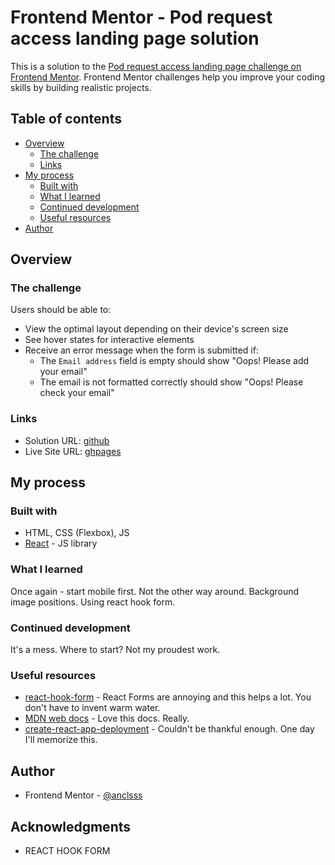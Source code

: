 # Frontend Mentor - Pod request access landing page solution

This is a solution to the [Pod request access landing page challenge on Frontend Mentor](https://www.frontendmentor.io/challenges/pod-request-access-landing-page-eyTmdkLSG). Frontend Mentor challenges help you improve your coding skills by building realistic projects.

## Table of contents

- [Overview](#overview)
  - [The challenge](#the-challenge)
  - [Links](#links)
- [My process](#my-process)
  - [Built with](#built-with)
  - [What I learned](#what-i-learned)
  - [Continued development](#continued-development)
  - [Useful resources](#useful-resources)
- [Author](#author)

## Overview

### The challenge

Users should be able to:

- View the optimal layout depending on their device's screen size
- See hover states for interactive elements
- Receive an error message when the form is submitted if:
  - The `Email address` field is empty should show "Oops! Please add your email"
  - The email is not formatted correctly should show "Oops! Please check your email"

### Links

- Solution URL: [github](https://github.com/anclsss/pod-request)
- Live Site URL: [ghpages](https://anclsss.github.io/pod-request/)

## My process

### Built with

- HTML, CSS (Flexbox), JS
- [React](https://reactjs.org/) - JS library

### What I learned

Once again - start mobile first. Not the other way around. Background image positions. Using react hook form. 

### Continued development

It's a mess. Where to start? Not my proudest work. 

### Useful resources

- [react-hook-form](https://react-hook-form.com/) - React Forms are annoying and this helps a lot. You don't have to invent warm water.
- [MDN web docs](https://developer.mozilla.org/en-US/docs/Web/CSS/background-position) - Love this docs. Really. 
- [create-react-app-deployment](https://create-react-app.dev/docs/deployment/#github-pages) - Couldn't be thankful enough. One day I'll memorize this.

## Author

- Frontend Mentor - [@anclsss](https://www.frontendmentor.io/profile/anclsss)

## Acknowledgments

- REACT HOOK FORM
